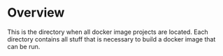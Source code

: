 Overview
========

This is the directory when all docker image projects are located.
Each directory contains all stuff that is necessary to build a docker image
that can be run.
